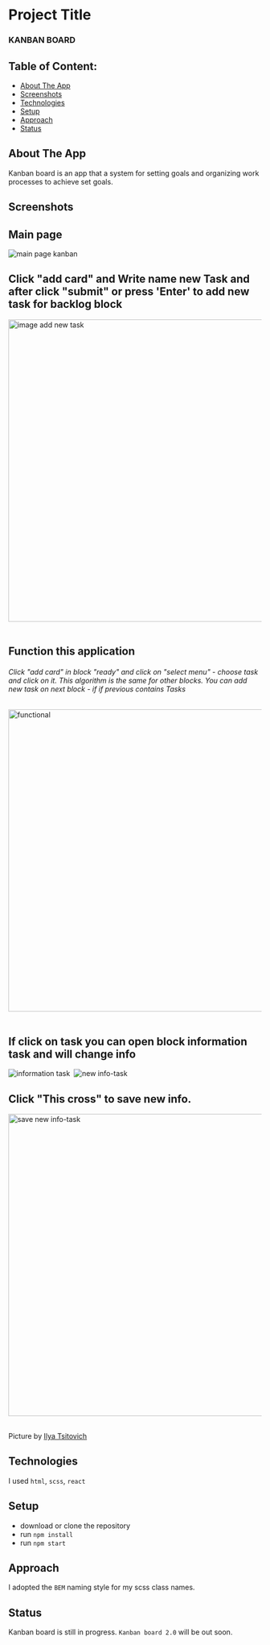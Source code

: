 # Project Title
  <h3>KANBAN BOARD</h3>

## Table of Content:

- [About The App](#about-the-app)
- [Screenshots](#screenshots)
- [Technologies](#technologies)
- [Setup](#setup)
- [Approach](#approach)
- [Status](#status)

## About The App
Kanban board is an app that a system for setting goals and organizing work processes to achieve set goals.

## Screenshots

<div>
  <h2>Main page</h2>
  <img src="https://github.com/IliaTsitovich/screen-projects/blob/main/kanban/main.png"  title="main-page" alt="main page kanban" width='auto' height="auto"/>&nbsp;
  <h2>Click "add card" and Write name new Task and after click "submit" or press 'Enter' to add new task for backlog block</h2>
  <img src="https://github.com/IliaTsitovich/screen-projects/blob/main/kanban/add%20task.png"  title="add" alt="image add new task" width='800' height="600"/>&nbsp;
  <h2>Function this application</h2>
  <h6>Click "add card" in block "ready" and click on "select menu" - choose task and click on it. This algorithm is the same for other blocks. You can add new task on next block - if 
    if previous contains Tasks</h6>
  <img src="https://github.com/IliaTsitovich/screen-projects/blob/main/kanban/functional.png" title="functional application" alt="functional" width='800' height="600"/>&nbsp;
  <h2>If click on task you can open block information task and will change info </h2>
  <img src="https://github.com/IliaTsitovich/screen-projects/blob/main/kanban/info-task.png" title="info" alt="information task" width='auto' height="auto"/>&nbsp;
  <img src="https://github.com/IliaTsitovich/screen-projects/blob/main/kanban/new-info.png" title="new-info" alt="new info-task" width='auto' height="auto"/>&nbsp;
   <h2>  Click "This cross" to save new info.</h2>
  <img src="https://github.com/IliaTsitovich/screen-projects/blob/main/kanban/save-change-info.png" title="saveinfo" alt="save new info-task" width='800' height="600"/>&nbsp;
 
</div>

Picture by [Ilya Tsitovich](https://github.com/IliaTsitovich)

## Technologies
I used `html`, `scss`, `react`

## Setup
- download or clone the repository
- run `npm install`
- run `npm start`

## Approach
I adopted the `BEM` naming style for my scss class names.

## Status
Kanban board is still in progress. `Kanban board 2.0` will be out soon.
